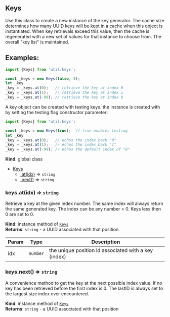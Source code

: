 <a name="Keys"></a>

## Keys
Use this class to create a new instance of the key generator.  The cache
size determines how many UUID keys will be kept in a cache when this
object is instantiated.  When key retrievals exceed this value, then the
cache is regenerated with a new set of values for that instance to choose
from.  The overall "key list" is maintained.

## Examples:

```javascript
import {Keys} from 'util.keys';

const _keys = new Keys(false, 5);
let _key
_key = _keys.at(0);   // retrieve the key at index 0
_key = _keys.at(1);   // retrieve the key at index 1
_key = _keys.at(-99); // retrieve the key at index 0
```

A key object can be created with testing keys.  the instance is created with
by setting the testing flag constructor parameter:

```javascript
import {Keys} from 'util.keys';

const _keys = new Keys(true);  // true enables testing
let _key
_key = _keys.at(0);   // echos the index back "0"
_key = _keys.at(1);   // echos the index back "1"
_key = _keys.at(-99); // echos the default index of "0"
```

**Kind**: global class  

* [Keys](#Keys)
    * [.at(idx)](#Keys+at) ⇒ <code>string</code>
    * [.next()](#Keys+next) ⇒ <code>string</code>

<a name="Keys+at"></a>

### keys.at(idx) ⇒ <code>string</code>
Retrieve a key at the given index number.  The same index will always
return the same generated key.  The index can be any number > 0. Keys
less then 0 are set to 0.

**Kind**: instance method of [<code>Keys</code>](#Keys)  
**Returns**: <code>string</code> - a UUID associated with that position  

| Param | Type | Description |
| --- | --- | --- |
| idx | <code>number</code> | the unique position id associated with a key (index) |

<a name="Keys+next"></a>

### keys.next() ⇒ <code>string</code>
A convenience method to get the key at the next possible index value.
If no key has been retrieved before the first index is 0.  The lastID
is always set to the largest size index ever encountered.

**Kind**: instance method of [<code>Keys</code>](#Keys)  
**Returns**: <code>string</code> - a UUID associated with that position  
